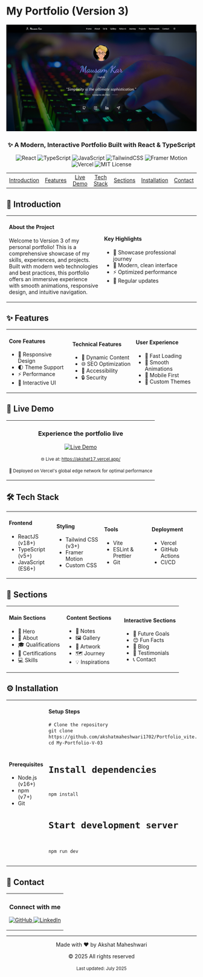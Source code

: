 # My Portfolio (Version 3)

<div align="center">
  <img src="public/preview.png" alt="Portfolio Preview" width="800px" />
  
  <h3>✨ A Modern, Interactive Portfolio Built with React & TypeScript</h3>
  
  <p>
    <img src="https://img.shields.io/badge/React-20232A?style=for-the-badge&logo=react&logoColor=61DAFB" alt="React" />
    <img src="https://img.shields.io/badge/TypeScript-3178C6?style=for-the-badge&logo=typescript&logoColor=white" alt="TypeScript" />
    <img src="https://img.shields.io/badge/JavaScript-F7DF1E?style=for-the-badge&logo=javascript&logoColor=black" alt="JavaScript" />
    <img src="https://img.shields.io/badge/TailwindCSS-06B6D4?style=for-the-badge&logo=tailwindcss&logoColor=white" alt="TailwindCSS" />
    <img src="https://img.shields.io/badge/Framer_Motion-EA4C89?style=for-the-badge&logo=framer&logoColor=white" alt="Framer Motion" />
    <img src="https://img.shields.io/badge/Vercel-000000?style=for-the-badge&logo=vercel&logoColor=white" alt="Vercel" />
    <img src="https://img.shields.io/badge/License-MIT-blue.svg" alt="MIT License" />
  </p>
</div>

<div align="center">
  <table>
    <tr>
      <td align="center" width="96">
        <a href="#-introduction">Introduction</a>
      </td>
      <td align="center" width="96">
        <a href="#-features">Features</a>
      </td>
      <td align="center" width="96">
        <a href="#-live-demo">Live Demo</a>
      </td>
      <td align="center" width="96">
        <a href="#-tech-stack">Tech Stack</a>
      </td>
      <td align="center" width="96">
        <a href="#-sections">Sections</a>
      </td>
      <td align="center" width="96">
        <a href="#-installation">Installation</a>
      </td>
      <td align="center" width="96">
        <a href="#-contact">Contact</a>
      </td>
    </tr>
  </table>
</div>

## 🌟 Introduction

<div align="center">
  <table>
    <tr>
      <td width="50%">
        <h4>About the Project</h4>
        <p>
          Welcome to Version 3 of my personal portfolio! This is a comprehensive showcase of my skills, experiences, and projects. Built with modern web technologies and best practices, this portfolio offers an immersive experience with smooth animations, responsive design, and intuitive navigation.
        </p>
      </td>
      <td width="50%">
        <h4>Key Highlights</h4>
        <ul>
          <li>🎯 Showcase professional journey</li>
          <li>🎨 Modern, clean interface</li>
          <li>⚡ Optimized performance</li>
          <li>🔄 Regular updates</li>
        </ul>
      </td>
    </tr>
  </table>
</div>

## ✨ Features

<div align="center">
  <table>
    <tr>
      <td width="33%">
        <h4>Core Features</h4>
        <ul>
          <li>🎨 Responsive Design</li>
          <li>🌓 Theme Support</li>
          <li>⚡ Performance</li>
          <li>🎯 Interactive UI</li>
        </ul>
      </td>
      <td width="33%">
        <h4>Technical Features</h4>
        <ul>
          <li>🔄 Dynamic Content</li>
          <li>🌐 SEO Optimization</li>
          <li>📱 Accessibility</li>
          <li>🔒 Security</li>
        </ul>
      </td>
      <td width="33%">
        <h4>User Experience</h4>
        <ul>
          <li>🚀 Fast Loading</li>
          <li>💫 Smooth Animations</li>
          <li>📱 Mobile First</li>
          <li>🎨 Custom Themes</li>
        </ul>
      </td>
    </tr>
  </table>
</div>

## 🚀 Live Demo

<div align="center">
  <table>
    <tr>
      <td align="center">
        <h3>Experience the portfolio live</h3>
        <a href="https://akshat17.vercel.app/">
          <img src="https://img.shields.io/badge/View_Live-Demo-2ea44f?style=for-the-badge&logo=vercel&logoColor=white" alt="Live Demo" />
        </a>
        <p><small>🌐 Live at: <a href="https://akshat17.vercel.app/">https://akshat17.vercel.app/</a></small></p>
        <p><small>🚀 Deployed on Vercel's global edge network for optimal performance</small></p>
      </td>
    </tr>
  </table>
</div>

## 🛠️ Tech Stack

<div align="center">
  <table>
    <tr>
      <td width="25%">
        <h4>Frontend</h4>
        <ul>
          <li>ReactJS (v18+)</li>
          <li>TypeScript (v5+)</li>
          <li>JavaScript (ES6+)</li>
        </ul>
      </td>
      <td width="25%">
        <h4>Styling</h4>
        <ul>
          <li>Tailwind CSS (v3+)</li>
          <li>Framer Motion</li>
          <li>Custom CSS</li>
        </ul>
      </td>
      <td width="25%">
        <h4>Tools</h4>
        <ul>
          <li>Vite</li>
          <li>ESLint & Prettier</li>
          <li>Git</li>
        </ul>
      </td>
      <td width="25%">
        <h4>Deployment</h4>
        <ul>
          <li>Vercel</li>
          <li>GitHub Actions</li>
          <li>CI/CD</li>
        </ul>
      </td>
    </tr>
  </table>
</div>

## 📂 Sections

<div align="center">
  <table>
    <tr>
      <td width="33%">
        <h4>Main Sections</h4>
        <ul>
          <li>🎯 Hero</li>
          <li>👤 About</li>
          <li>🎓 Qualifications</li>
          <li>📜 Certifications</li>
          <li>💻 Skills</li>
        </ul>
      </td>
      <td width="33%">
        <h4>Content Sections</h4>
        <ul>
          <li>📝 Notes</li>
          <li>🖼️ Gallery</li>
          <li>🎨 Artwork</li>
          <li>🗺️ Journey</li>
          <li>💡 Inspirations</li>
        </ul>
      </td>
      <td width="33%">
        <h4>Interactive Sections</h4>
        <ul>
          <li>🎯 Future Goals</li>
          <li>😊 Fun Facts</li>
          <li>📰 Blog</li>
          <li>💬 Testimonials</li>
          <li>📞 Contact</li>
        </ul>
      </td>
    </tr>
  </table>
</div>

## ⚙️ Installation

<div align="center">
  <table>
    <tr>
      <td width="50%">
        <h4>Prerequisites</h4>
        <ul>
          <li>Node.js (v16+)</li>
          <li>npm (v7+)</li>
          <li>Git</li>
        </ul>
      </td>
      <td width="50%">
        <h4>Setup Steps</h4>
        <pre><code># Clone the repository
git clone https://github.com/akshatmaheshwari1702/Portfolio_vite.git
cd My-Portfolio-V-03

# Install dependencies

npm install

# Start development server

npm run dev</code></pre>
</td>
</tr>

  </table>
</div>

## 🤝 Contact

<div align="center">
  <table>
    <tr>
      <td align="center">
        <h3>Connect with me</h3>
        <p>
          <a href="https://github.com/akshatmaheshwari1702">
            <img src="https://img.shields.io/badge/GitHub-100000?style=for-the-badge&logo=github&logoColor=white" alt="GitHub" />
          </a>
          <a href="https://www.linkedin.com/in/akshat-maheshwari--/">
            <img src="https://img.shields.io/badge/LinkedIn-0077B5?style=for-the-badge&logo=linkedin&logoColor=white" alt="LinkedIn" />
          </a>
          <!-- <a href="https://t.me/yourusername">
            <img src="https://img.shields.io/badge/Telegram-2CA5E0?style=for-the-badge&logo=telegram&logoColor=white" alt="Telegram" />
          </a> -->
        </p>
      </td>
    </tr>
  </table>
</div>

---

<div align="center">
  <p>Made with ❤️ by Akshat Maheshwari</p>
  <p>© 2025 All rights reserved</p>
  <p><small>Last updated: July 2025</small></p>
</div>

